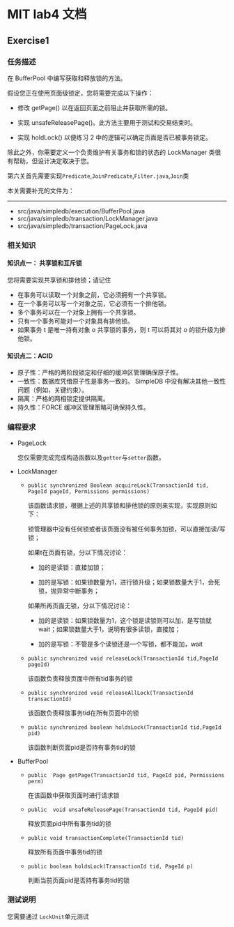 # MIT lab4 文档

## Exercise1

### 任务描述

在 BufferPool 中编写获取和释放锁的方法。

假设您正在使用页面级锁定，您将需要完成以下操作： 

+ 修改 getPage() 以在返回页面之前阻止并获取所需的锁。 

+ 实现 unsafeReleasePage()。此方法主要用于测试和交易结束时。 
+ 实现 holdLock() 以便练习 2 中的逻辑可以确定页面是否已被事务锁定。

除此之外，你需要定义一个负责维护有关事务和锁的状态的 LockManager 类很有帮助，但设计决定取决于您。

第六关首先需要实现`Predicate`,`JoinPredicate`,`Filter.java`,`Join`类

本关需要补充的文件为：

- ------

  - src/java/simpledb/execution/BufferPool.java
  - src/java/simpledb/transaction/LockManager.java
  - src/java/simpledb/transaction/PageLock.java



### 相关知识

#### 知识点一： 共享锁和互斥锁

您将需要实现共享锁和排他锁；请记住

+ 在事务可以读取一个对象之前，它必须拥有一个共享锁。 
+ 在一个事务可以写一个对象之前，它必须有一个排他锁。 
+ 多个事务可以在一个对象上拥有一个共享锁。 
+ 只有一个事务可能对一个对象具有排他锁。
+  如果事务 t 是唯一持有对象 o 共享锁的事务，则 t 可以将其对 o 的锁升级为排他锁。

#### 知识点二：ACID

+ 原子性：严格的两阶段锁定和仔细的缓冲区管理确保原子性。 
+ 一致性：数据库凭借原子性是事务一致的。 SimpleDB 中没有解决其他一致性问题（例如，关键约束）。
+  隔离：严格的两相锁定提供隔离。
+  持久性：FORCE 缓冲区管理策略可确保持久性。

### 编程要求

+ PageLock

  您仅需要完成完成构造函数以及`getter`与`setter`函数。

+ LockManager

  + `public synchronized Boolean acquireLock(TransactionId tid, PageId pageId, Permissions permissions)`

    该函数请求锁，根据上述的共享锁和排他锁的原则来实现，实现原则如下：

    锁管理器中没有任何锁或者该页面没有被任何事务加锁，可以直接加读/写锁；

    如果t在页面有锁，分以下情况讨论：

    + 加的是读锁：直接加锁；

    + 加的是写锁：如果锁数量为1，进行锁升级；如果锁数量大于1，会死锁，抛异常中断事务；

    如果所再页面无锁，分以下情况讨论：

    + 加的是读锁：如果锁数量为1，这个锁是读锁则可以加，是写锁就wait；如果锁数量大于1，说明有很多读锁，直接加；

    + 加的是写锁：不管是多个读锁还是一个写锁，都不能加，wait

  + `public synchronized void releaseLock(TransactionId tid,PageId pageId)`

    该函数负责释放页面中所有tid事务的锁

  + `public synchronized void releaseAllLock(TransactionId transactionId)`

    该函数负责释放事务tid在所有页面中的锁

  + `public synchronized boolean holdsLock(TransactionId tid,PageId pid)`

    该函数判断页面pid是否持有事务tid的锁

+ BufferPool

  + `public  Page getPage(TransactionId tid, PageId pid, Permissions perm)`

    在该函数中获取页面时进行请求锁

  + `public  void unsafeReleasePage(TransactionId tid, PageId pid)`

    释放页面pid中所有事务tid的锁

  + `public void transactionComplete(TransactionId tid)`

    释放所有页面中事务tid的锁

  + `public boolean holdsLock(TransactionId tid, PageId p)`

    判断当前页面pid是否持有事务tid的锁

### 测试说明

您需要通过 `LockUnit`单元测试